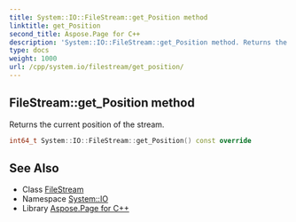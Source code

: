 ```yaml
---
title: System::IO::FileStream::get_Position method
linktitle: get_Position
second_title: Aspose.Page for C++
description: 'System::IO::FileStream::get_Position method. Returns the current position of the stream in C++.'
type: docs
weight: 1000
url: /cpp/system.io/filestream/get_position/
---
```

## FileStream::get_Position method


Returns the current position of the stream.

```cpp
int64_t System::IO::FileStream::get_Position() const override
```

## See Also

* Class [FileStream](../)
* Namespace [System::IO](../../)
* Library [Aspose.Page for C++](../../../)
